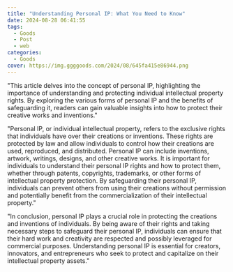 ```yaml
---
title: "Understanding Personal IP: What You Need to Know"
date: 2024-08-28 06:41:55
tags:
  - Goods
  - Post
  - web
categories:
  - Goods
cover: https://img.ggggoods.com/2024/08/645fa415e86944.png
---
```


"This article delves into the concept of personal IP, highlighting the importance of understanding and protecting individual intellectual property rights. By exploring the various forms of personal IP and the benefits of safeguarding it, readers can gain valuable insights into how to protect their creative works and inventions."

"Personal IP, or individual intellectual property, refers to the exclusive rights that individuals have over their creations or inventions. These rights are protected by law and allow individuals to control how their creations are used, reproduced, and distributed. Personal IP can include inventions, artwork, writings, designs, and other creative works. It is important for individuals to understand their personal IP rights and how to protect them, whether through patents, copyrights, trademarks, or other forms of intellectual property protection. By safeguarding their personal IP, individuals can prevent others from using their creations without permission and potentially benefit from the commercialization of their intellectual property."

"In conclusion, personal IP plays a crucial role in protecting the creations and inventions of individuals. By being aware of their rights and taking necessary steps to safeguard their personal IP, individuals can ensure that their hard work and creativity are respected and possibly leveraged for commercial purposes. Understanding personal IP is essential for creators, innovators, and entrepreneurs who seek to protect and capitalize on their intellectual property assets."
